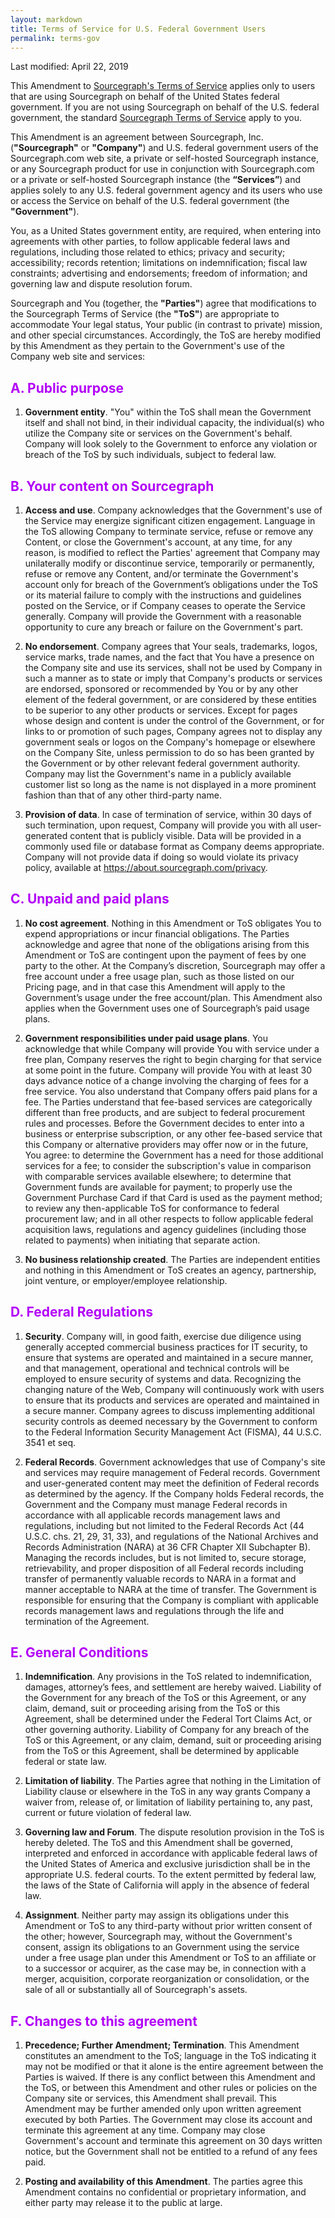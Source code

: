 ```yaml
---
layout: markdown
title: Terms of Service for U.S. Federal Government Users
permalink: terms-gov
---
```


Last modified: April 22, 2019

This Amendment to [Sourcegraph's Terms of Service](/terms) applies only to users that are using Sourcegraph on behalf of the United States federal government. If you are not using Sourcegraph on behalf of the U.S. federal government, the standard [Sourcegraph Terms of Service](/terms) apply to you.

This Amendment is an agreement between Sourcegraph, Inc. (**"Sourcegraph"** or **"Company"**) and U.S. federal government users of the Sourcegraph.com web site, a private or self-hosted Sourcegraph instance, or any Sourcegraph product for use in conjunction with Sourcegraph.com or a private or self-hosted Sourcegraph instance (the **“Services”**) and applies solely to any U.S. federal government agency and its users who use or access the Service on behalf of the U.S. federal government (the **"Government"**).

You, as a United States government entity, are required, when entering into agreements with other parties, to follow applicable federal laws and regulations, including those related to ethics; privacy and security; accessibility; records retention; limitations on indemnification; fiscal law constraints; advertising and endorsements; freedom of information; and governing law and dispute resolution forum.

Sourcegraph and You (together, the **"Parties"**) agree that modifications to the Sourcegraph Terms of Service (the **"ToS"**) are appropriate to accommodate Your legal status, Your public (in contrast to private) mission, and other special circumstances. Accordingly, the ToS are hereby modified by this Amendment as they pertain to the Government's use of the Company web site and services:

<span style="color:#b200f8;">

## A. Public purpose

</span>

1. **Government entity**. "You" within the ToS shall mean the Government itself and shall not bind, in their individual capacity, the individual(s) who utilize the Company site or services on the Government's behalf. Company will look solely to the Government to enforce any violation or breach of the ToS by such individuals, subject to federal law.

<span style="color:#b200f8;">

## B. Your content on Sourcegraph

</span>

1. **Access and use**. Company acknowledges that the Government's use of the Service may energize significant citizen engagement. Language in the ToS allowing Company to terminate service, refuse or remove any Content, or close the Government's account, at any time, for any reason, is modified to reflect the Parties' agreement that Company may unilaterally modify or discontinue service, temporarily or permanently, refuse or remove any Content, and/or terminate the Government's account only for breach of the Government’s obligations under the ToS or its material failure to comply with the instructions and guidelines posted on the Service, or if Company ceases to operate the Service generally. Company will provide the Government with a reasonable opportunity to cure any breach or failure on the Government's part.

2. **No endorsement**. Company agrees that Your seals, trademarks, logos, service marks, trade names, and the fact that You have a presence on the Company site and use its services, shall not be used by Company in such a manner as to state or imply that Company's products or services are endorsed, sponsored or recommended by You or by any other element of the federal government, or are considered by these entities to be superior to any other products or services. Except for pages whose design and content is under the control of the Government, or for links to or promotion of such pages, Company agrees not to display any government seals or logos on the Company's homepage or elsewhere on the Company Site, unless permission to do so has been granted by the Government or by other relevant federal government authority. Company may list the Government's name in a publicly available customer list so long as the name is not displayed in a more prominent fashion than that of any other third-party name.

3. **Provision of data**. In case of termination of service, within 30 days of such termination, upon request, Company will provide you with all user-generated content that is publicly visible. Data will be provided in a commonly used file or database format as Company deems appropriate. Company will not provide data if doing so would violate its privacy policy, available at https://about.sourcegraph.com/privacy.

<span style="color:#b200f8;">

## C. Unpaid and paid plans

</span>

1. **No cost agreement**. Nothing in this Amendment or ToS obligates You to expend appropriations or incur financial obligations. The Parties acknowledge and agree that none of the obligations arising from this Amendment or ToS are contingent upon the payment of fees by one party to the other. At the Company’s discretion, Sourcegraph may offer a free account under a free usage plan, such as those listed on our Pricing page, and in that case this Amendment will apply to the Government’s usage under the free account/plan. This Amendment also applies when the Government uses one of Sourcegraph’s paid usage plans.

2. **Government responsibilities under paid usage plans**. You acknowledge that while Company will provide You with service under a free plan, Company reserves the right to begin charging for that service at some point in the future. Company will provide You with at least 30 days advance notice of a change involving the charging of fees for a free service. You also understand that Company offers paid plans for a fee. The Parties understand that fee-based services are categorically different than free products, and are subject to federal procurement rules and processes. Before the Government decides to enter into a business or enterprise subscription, or any other fee-based service that this Company or alternative providers may offer now or in the future, You agree: to determine the Government has a need for those additional services for a fee; to consider the subscription's value in comparison with comparable services available elsewhere; to determine that Government funds are available for payment; to properly use the Government Purchase Card if that Card is used as the payment method; to review any then-applicable ToS for conformance to federal procurement law; and in all other respects to follow applicable federal acquisition laws, regulations and agency guidelines (including those related to payments) when initiating that separate action.

3. **No business relationship created**. The Parties are independent entities and nothing in this Amendment or ToS creates an agency, partnership, joint venture, or employer/employee relationship.

<span style="color:#b200f8;">

## D. Federal Regulations

</span>

1. **Security**. Company will, in good faith, exercise due diligence using generally accepted commercial business practices for IT security, to ensure that systems are operated and maintained in a secure manner, and that management, operational and technical controls will be employed to ensure security of systems and data. Recognizing the changing nature of the Web, Company will continuously work with users to ensure that its products and services are operated and maintained in a secure manner. Company agrees to discuss implementing additional security controls as deemed necessary by the Government to conform to the Federal Information Security Management Act (FISMA), 44 U.S.C. 3541 et seq.

2. **Federal Records**. Government acknowledges that use of Company's site and services may require management of Federal records. Government and user-generated content may meet the definition of Federal records as determined by the agency. If the Company holds Federal records, the Government and the Company must manage Federal records in accordance with all applicable records management laws and regulations, including but not limited to the Federal Records Act (44 U.S.C. chs. 21, 29, 31, 33), and regulations of the National Archives and Records Administration (NARA) at 36 CFR Chapter XII Subchapter B). Managing the records includes, but is not limited to, secure storage, retrievability, and proper disposition of all Federal records including transfer of permanently valuable records to NARA in a format and manner acceptable to NARA at the time of transfer. The Government is responsible for ensuring that the Company is compliant with applicable records management laws and regulations through the life and termination of the Agreement.

<span style="color:#b200f8;">

## E. General Conditions

</span>

1. **Indemnification**. Any provisions in the ToS related to indemnification, damages, attorney’s fees, and settlement are hereby waived. Liability of the Government for any breach of the ToS or this Agreement, or any claim, demand, suit or proceeding arising from the ToS or this Agreement, shall be determined under the Federal Tort Claims Act, or other governing authority. Liability of Company for any breach of the ToS or this Agreement, or any claim, demand, suit or proceeding arising from the ToS or this Agreement, shall be determined by applicable federal or state law.

2. **Limitation of liability**. The Parties agree that nothing in the Limitation of Liability clause or elsewhere in the ToS in any way grants Company a waiver from, release of, or limitation of liability pertaining to, any past, current or future violation of federal law.

3. **Governing law and Forum**. The dispute resolution provision in the ToS is hereby deleted. The ToS and this Amendment shall be governed, interpreted and enforced in accordance with applicable federal laws of the United States of America and exclusive jurisdiction shall be in the appropriate U.S. federal courts. To the extent permitted by federal law, the laws of the State of California will apply in the absence of federal law.

4. **Assignment**. Neither party may assign its obligations under this Amendment or ToS to any third-party without prior written consent of the other; however, Sourcegraph may, without the Government's consent, assign its obligations to an Government using the service under a free usage plan under this Amendment or ToS to an affiliate or to a successor or acquirer, as the case may be, in connection with a merger, acquisition, corporate reorganization or consolidation, or the sale of all or substantially all of Sourcegraph's assets.

<span style="color:#b200f8;">

## F. Changes to this agreement

</span>

1. **Precedence; Further Amendment; Termination**. This Amendment constitutes an amendment to the ToS; language in the ToS indicating it may not be modified or that it alone is the entire agreement between the Parties is waived. If there is any conflict between this Amendment and the ToS, or between this Amendment and other rules or policies on the Company site or services, this Amendment shall prevail. This Amendment may be further amended only upon written agreement executed by both Parties. The Government may close its account and terminate this agreement at any time. Company may close Government's account and terminate this agreement on 30 days written notice, but the Government shall not be entitled to a refund of any fees paid.

2. **Posting and availability of this Amendment**. The parties agree this Amendment contains no confidential or proprietary information, and either party may release it to the public at large.


